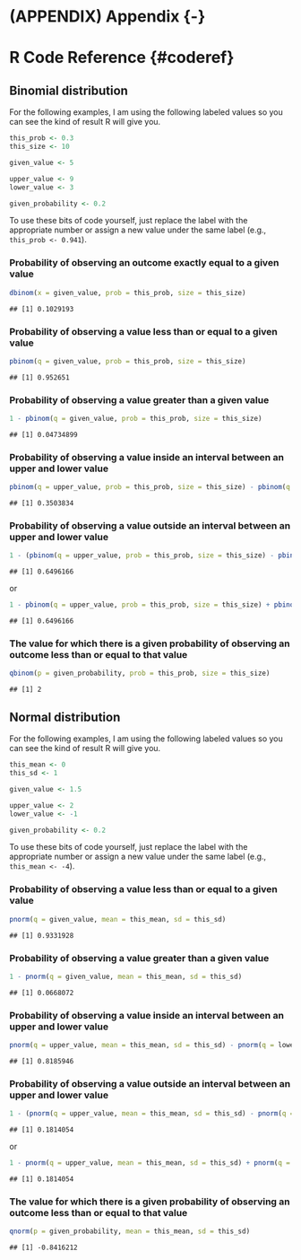 # (APPENDIX) Appendix {-}

# R Code Reference {#coderef}



## Binomial distribution

For the following examples, I am using the following labeled values so you can see the kind of result R will give you.


```r
this_prob <- 0.3
this_size <- 10

given_value <- 5

upper_value <- 9
lower_value <- 3

given_probability <- 0.2
```

To use these bits of code yourself, just replace the label with the appropriate number or assign a new value under the same label (e.g., `this_prob <- 0.941`).

### Probability of observing an outcome exactly equal to a given value


```r
dbinom(x = given_value, prob = this_prob, size = this_size)
```

```
## [1] 0.1029193
```

### Probability of observing a value less than or equal to a given value


```r
pbinom(q = given_value, prob = this_prob, size = this_size)
```

```
## [1] 0.952651
```

### Probability of observing a value greater than a given value


```r
1 - pbinom(q = given_value, prob = this_prob, size = this_size)
```

```
## [1] 0.04734899
```

### Probability of observing a value inside an interval between an upper and lower value


```r
pbinom(q = upper_value, prob = this_prob, size = this_size) - pbinom(q = lower_value, prob = this_prob, size = this_size)
```

```
## [1] 0.3503834
```

### Probability of observing a value outside an interval between an upper and lower value


```r
1 - (pbinom(q = upper_value, prob = this_prob, size = this_size) - pbinom(q = lower_value, prob = this_prob, size = this_size))
```

```
## [1] 0.6496166
```

or


```r
1 - pbinom(q = upper_value, prob = this_prob, size = this_size) + pbinom(q = lower_value, prob = this_prob, size = this_size)
```

```
## [1] 0.6496166
```

### The value for which there is a given probability of observing an outcome less than or equal to that value


```r
qbinom(p = given_probability, prob = this_prob, size = this_size)
```

```
## [1] 2
```

## Normal distribution

For the following examples, I am using the following labeled values so you can see the kind of result R will give you.


```r
this_mean <- 0
this_sd <- 1

given_value <- 1.5

upper_value <- 2
lower_value <- -1

given_probability <- 0.2
```

To use these bits of code yourself, just replace the label with the appropriate number or assign a new value under the same label (e.g., `this_mean <- -4`).

### Probability of observing a value less than or equal to a given value


```r
pnorm(q = given_value, mean = this_mean, sd = this_sd)
```

```
## [1] 0.9331928
```

### Probability of observing a value greater than a given value


```r
1 - pnorm(q = given_value, mean = this_mean, sd = this_sd)
```

```
## [1] 0.0668072
```

### Probability of observing a value inside an interval between an upper and lower value


```r
pnorm(q = upper_value, mean = this_mean, sd = this_sd) - pnorm(q = lower_value, mean = this_mean, sd = this_sd)
```

```
## [1] 0.8185946
```

### Probability of observing a value outside an interval between an upper and lower value


```r
1 - (pnorm(q = upper_value, mean = this_mean, sd = this_sd) - pnorm(q = lower_value, mean = this_mean, sd = this_sd))
```

```
## [1] 0.1814054
```

or


```r
1 - pnorm(q = upper_value, mean = this_mean, sd = this_sd) + pnorm(q = lower_value, mean = this_mean, sd = this_sd)
```

```
## [1] 0.1814054
```


### The value for which there is a given probability of observing an outcome less than or equal to that value


```r
qnorm(p = given_probability, mean = this_mean, sd = this_sd)
```

```
## [1] -0.8416212
```
